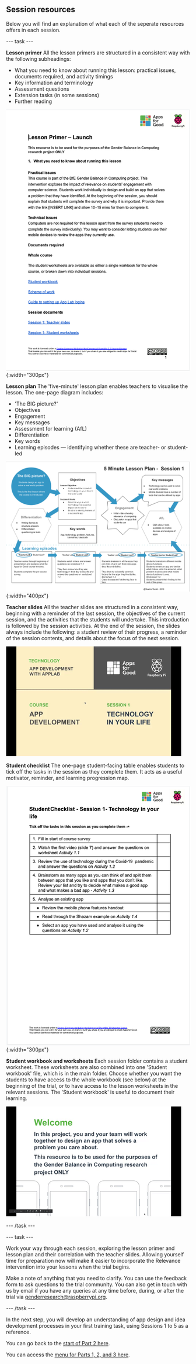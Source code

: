 ## Session resources
Below you will find an explanation of what each of the seperate resources offers in each session.

--- task ---

**Lesson primer**
All the lesson primers are structured in a consistent way with the following subheadings:
+ What you need to know about running this lesson: practical issues, documents required, and activity timings
+ Key information and terminology
+ Assessment questions
+ Extension tasks (in some sessions)
+ Further reading

![Lesson Primer](images/relevance-LessonPrimer.png){:width="300px"}

**Lesson plan**
The 'five-minute' lesson plan enables teachers to visualise the lesson. The one-page diagram includes: 
+ 'The BIG picture?'
+ Objectives
+ Engagement
+ Key messages
+ Assessment for learning (AfL)
+ Differentiation
+ Key words
+ Learning episodes — identifying whether these are teacher- or student-led

![Lesson Plan](images/relevance-LessonPlan.png){:width="400px"}

**Teacher slides**
All the teacher slides are structured in a consistent way, beginning with a reminder of the last session, the objectives of the current session, and the activities that the students will undertake. This introduction is followed by the session activities. At the end of the session, the slides always include the following: a student review of their progress, a reminder of the session contents, and details about the focus of the next session.

![Lesson Slides](images/relevance-LessonSlides.gif)

**Student checklist**
The one-page student-facing table enables students to tick off the tasks in the session as they complete them. It acts as a useful motivator, reminder, and learning progression map. 
 
![Student Checklist](images/relevance-StudentChecklist.png){:width="300px"}

**Student workbook and worksheets**
Each session folder contains a student worksheet. These worksheets are also combined into one 'Student workbook' file, which is in the main folder. Choose whether you want the students to have access to the whole workbook (see below) at the beginning of the trial, or to have access to the lesson worksheets in the relevant sessions. The 'Student workbook' is useful to document their learning.

![Lesson  Workbook](images/relevance-StudentWorkbook.gif)

--- /task ---

--- task ---

Work your way through each session, exploring the lesson primer and lesson plan and their correlation with the teacher slides. Allowing yourself time for preparation now will make it easier to incorporate the Relevance intervention into your lessons when the trial begins. 

Make a note of anything that you need to clarify. You can use the feedback form to ask questions to the trial community. You can also get in touch with us by email if you have any queries at any time before, during, or after the trial via [genderresearch@raspberrypi.org](mailto:genderresearch@raspberrypi.org).

--- /task ---

In the next step, you will develop an understanding of app design and idea development processes in your first training task, using Sessions 1 to 5 as a reference.

You can go back to the [start of Part 2 here](https://projects.raspberrypi.org/en/projects/Year8-RelevanceTraining-Part2-GBICi4). 

You can access the [menu for Parts 1, 2, and 3 here](https://projects.raspberrypi.org/en/pathways/year8-relevancetraining-gbici4).
